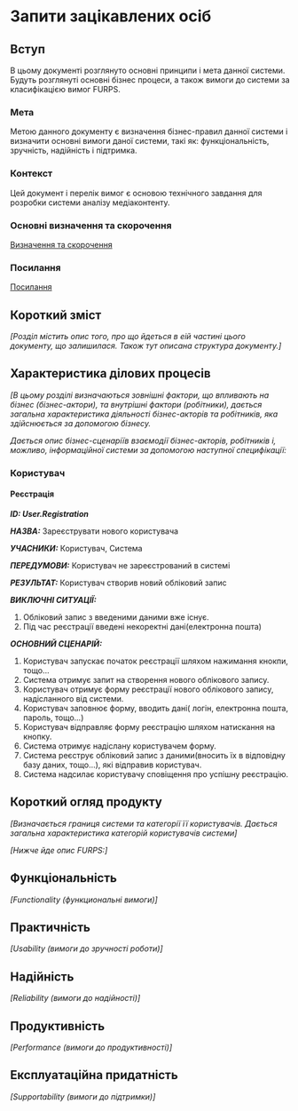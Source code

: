 # Запити зацікавлених осіб

## Вступ

В цьому документі розглянуто основні принципи і мета данної системи. Будуть розглянуті основні бізнес процеси, а також вимоги до системи за класифікацією вимог FURPS. 

### Мета

Метою данного документу є визначення бізнес-правил данної системи і визначити основні вимоги даної системи, такі як: функціональність, зручність, надійність і підтримка.

### Контекст

Цей документ і перелік вимог є основою технічного завдання для розробки системи аналізу медіаконтенту.


### Основні визначення та скорочення

[Визначення та скорочення](state-of-the-art.md#основні-визначення)


### Посилання

[Посилання](state-of-the-art.md#посилання)


## Короткий зміст

*[Розділ містить опис того, про що йдеться в еій частині цього документу, що залишилася. 
Також тут описана структура документу.]*

## Характеристика ділових процесів

*[В цьому розділі визначаються зовнішні фактори, що впливають на бізнес (бізнес-актори), 
та внутрішні фактори (робітники), дається загальна характеристика діяльності бізнес-акторів 
та робітників, яка здійснюється за допомогою бізнесу.*

*Дається опис бізнес-сценаріїв взаємодії бізнес-акторів, робітників і, можливо, інформаційної системи за допомогою наступної
специфікації:*

### Користувач

#### **Реєстрація**
   
***ID: User.Registration***
    
***НАЗВА:*** Зареєструвати нового користувача
    
***УЧАСНИКИ:*** Користувач, Система

***ПЕРЕДУМОВИ:*** Користувач не зареєстрований в системі

***РЕЗУЛЬТАТ:*** Користувач створив новий обліковий запис

***ВИКЛЮЧНІ СИТУАЦІЇ:***
1. Обліковий запис з введеними даними вже існує.
2. Під час реєстрації введені некоректні дані(електронна пошта)

***ОСНОВНИЙ СЦЕНАРІЙ:***
1. Користувач запускає початок реєстрації шляхом нажимання кнокпи, тощо...
2. Система отримує запит на створення нового облікового запису.
3. Користувач отримує форму реєстрації нового облікового запису, надісланного від системи.
4. Користувач заповнює форму, вводить дані( логін, електронна пошта, пароль, тощо...)
5. Користувач відправляє форму реєстрацію шляхом натискання на кнопку.
6. Система отримує надіслану користувачем форму.
7. Система реєструє обліковий запис з даними(вносить їх в відповідну базу даних, тощо...), які відправив користувач.
8. Система надсилає користувачу сповіщення про успішну реєстрацію.

## Короткий огляд продукту

*[Визначається границя системи та категорії її користувачів. Дається загальна характеристика категорій користувачів
системи]*

*[Нижче йде опис FURPS:]*


## Функціональність

*[Functionality (функциональні вимоги)]*

## Практичність

*[Usability (вимоги до зручності роботи)]*

## Надійність

*[Reliability (вимоги до надійності)]*

## Продуктивність

*[Performance (вимоги до продуктивності)]*

## Експлуатаційна придатність

*[Supportability (вимоги до підтримки)]*
